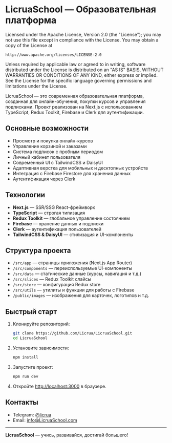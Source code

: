 # LicruaSchool — Образовательная платформа

Licensed under the Apache License, Version 2.0 (the "License");
you may not use this file except in compliance with the License.
You may obtain a copy of the License at

    http://www.apache.org/licenses/LICENSE-2.0

Unless required by applicable law or agreed to in writing, software
distributed under the License is distributed on an "AS IS" BASIS,
WITHOUT WARRANTIES OR CONDITIONS OF ANY KIND, either express or implied.
See the License for the specific language governing permissions and
limitations under the License.

LicruaSchool — это современная образовательная платформа, созданная для онлайн-обучения, покупки курсов и управления подписками. Проект реализован на Next.js с использованием TypeScript, Redux Toolkit, Firebase и Clerk для аутентификации.

## Основные возможности

- Просмотр и покупка онлайн-курсов
- Управление корзиной и заказами
- Система подписок с пробным периодом
- Личный кабинет пользователя
- Современный UI с TailwindCSS и DaisyUI
- Адаптивная верстка для мобильных и десктопных устройств
- Интеграция с Firebase Firestore для хранения данных
- Аутентификация через Clerk

## Технологии

- **Next.js** — SSR/SSG React-фреймворк
- **TypeScript** — строгая типизация
- **Redux Toolkit** — глобальное управление состоянием
- **Firebase** — хранение данных и подписки
- **Clerk** — аутентификация пользователей
- **TailwindCSS & DaisyUI** — стилизация и UI-компоненты

## Структура проекта

- `/src/app` — страницы приложения (Next.js App Router)
- `/src/components` — переиспользуемые UI-компоненты
- `/src/data` — статические данные (курсы, навигация и т.д.)
- `/src/slices` — Redux Toolkit слайсы
- `/src/store` — конфигурация Redux store
- `/src/utils` — утилиты и функции для работы с Firebase
- `/public/images` — изображения для карточек, логотипов и т.д.

## Быстрый старт

1. Клонируйте репозиторий:
   ```bash
   git clone https://github.com/Licrua/LicruaSchool.git
   cd LicruaSchool
   ```
2. Установите зависимости:
   ```bash
   npm install
   ```
3. Запустите проект:
   ```bash
   npm run dev
   ```
4. Откройте [http://localhost:3000](http://localhost:3000) в браузере.



## Контакты

- Telegram: [@licrua](https://t.me/licrua)
- Email: info@LicruaSchool.com

---

**LicruaSchool** — учись, развивайся, достигай большего!
